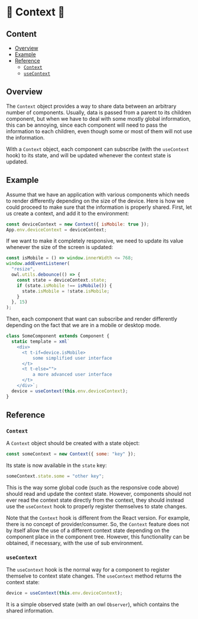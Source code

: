 # 🦉 Context 🦉

## Content

- [Overview](#overview)
- [Example](#example)
- [Reference](#reference)
  - [`Context`](#context)
  - [`useContext`](#usecontext)

## Overview

The `Context` object provides a way to share data between an arbitrary number
of components. Usually, data is passed from a parent to its children component,
but when we have to deal with some mostly global information, this can be
annoying, since each component will need to pass the information to each children,
even though some or most of them will not use the information.

With a `Context` object, each component can subscribe (with the `useContext` hook)
to its state, and will be updated whenever the context state is updated.

## Example

Assume that we have an application with various components which needs to render
differently depending on the size of the device. Here is how we could proceed
to make sure that the information is properly shared. First, let us create a
context, and add it to the environment:

```js
const deviceContext = new Context({ isMobile: true });
App.env.deviceContext = deviceContext;
```

If we want to make it completely responsive, we need to update its value whenever
the size of the screen is updated:

```js
const isMobile = () => window.innerWidth <= 768;
window.addEventListener(
  "resize",
  owl.utils.debounce(() => {
    const state = deviceContext.state;
    if (state.isMobile !== isMobile()) {
      state.isMobile = !state.isMobile;
    }
  }, 15)
);
```

Then, each component that want can subscribe and render differently depending on the
fact that we are in a mobile or desktop mode.

```js
class SomeComponent extends Component {
  static template = xml`
    <div>
      <t t-if=device.isMobile>
          some simplified user interface
      </t>
      <t t-else="">
          a more advanced user interface
      </t>
    </div>`;
  device = useContext(this.env.deviceContext);
}
```

## Reference

### `Context`

A `Context` object should be created with a state object:

```js
const someContext = new Context({ some: "key" });
```

Its state is now available in the `state` key:

```js
someContext.state.some = "other key";
```

This is the way some global code (such as the responsive code above) should
read and update the context state. However, components should not ever read the
context state directly from the context, they should instead use the `useContext`
hook to properly register themselves to state changes.

Note that the `Context` hook is different from the React version. For example,
there is no concept of provider/consumer. So, the `Context` feature does not
by itself allow the use of a different context state depending on the component
place in the component tree. However, this functionality can be obtained, if
necessary, with the use of sub environment.

### `useContext`

The `useContext` hook is the normal way for a component to register themselve
to context state changes. The `useContext` method returns the context state:

```js
device = useContext(this.env.deviceContext);
```

It is a simple observed state (with an owl `Observer`), which contains the shared
information.
